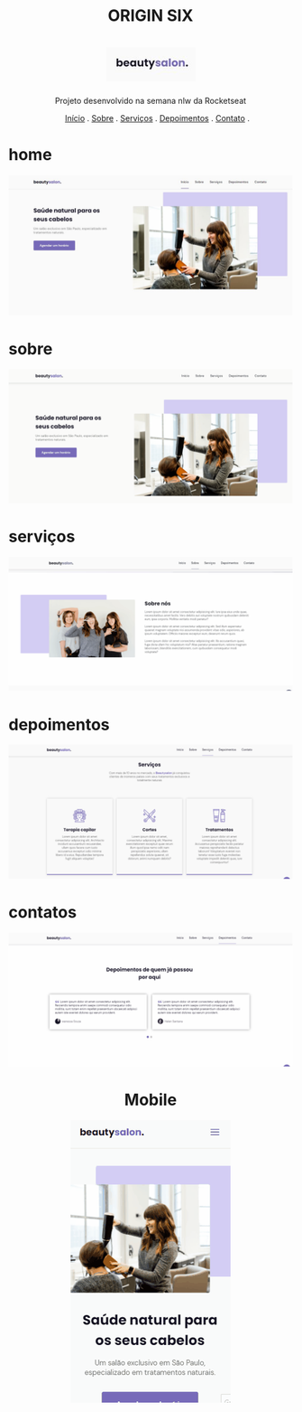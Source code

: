 <h1 align="center"> ORIGIN SIX </h1>

 <h1 align="center">
            <img alt="logo" title="logo" src="img/Capturar.JPG">
</h1>

<p align="center">Projeto desenvolvido na semana nlw da Rocketseat </p>

<ul>
    <p align="center">
    <a class="title" href="#home">Início</a> .
    <a class="title" href="#sobre">Sobre</a> .
    <a class="title" href="#serviços">Serviços</a> .
    <a class="title"  class="title"href="#depoimentos"> Depoimentos</a> .
    <a class="title" href="#contatos">Contato</a> .
    </p>
</ul>


# home
<P>
<img alt="logo" title="logo" src="img/imagehome.JPG">
</h1>
</P>

# sobre
<P>
<img alt="logo" title="logo" src="img/sobre.gif">
</h1>
</P>

# serviços
<P>
<img alt="logo" title="logo" src="img/servicos.gif">
</h1>
</P>

# depoimentos
<P>
<img alt="depoimentos" title="depoimentos" src="img/depoimentos.gif">
</h1>
</P>


# contatos
<P>
<img alt="logo" title="logo" src="img/contatos.gif">
</h1>
</P>

<h1 align="center">Mobile
</h1>
<p align = "center"> <img alt="mobile" title="mobile" src="img/mobile.gif"></p>
